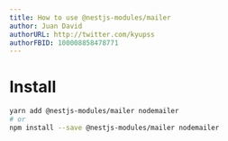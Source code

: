 ```yaml
---
title: How to use @nestjs-modules/mailer
author: Juan David
authorURL: http://twitter.com/kyupss
authorFBID: 100008858478771
---
```


# Install

```sh
yarn add @nestjs-modules/mailer nodemailer
# or
npm install --save @nestjs-modules/mailer nodemailer
```